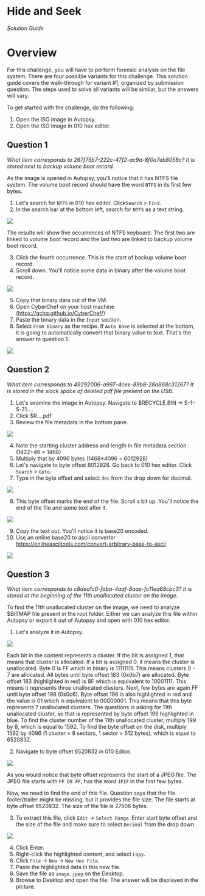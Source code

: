 # Hide and Seek

_Solution Guide_

# Overview

For this challenge, you will have to perform forensic analysis on the file system. There are four possible variants for this challenge. This solution guide covers the walk-through for variant #1, organized by submission question. The steps used to solve all variants will be similar, but the answers will vary.

To get started with the challenge, do the following:

1. Open the ISO image in Autopsy.
2. Open the ISO image in 010 hex editor.

## Question 1

_What item corresponds to 267f75b7-222c-47f2-ac9d-8f0a7eb8058c? It is stored next to backup volume boot record._

As the image is opened in Autopsy, you'll notice that it has NTFS file system. The volume boot record should have the word `NTFS` in its first few bytes. 

1. Let's search for `NTFS` in 010 hex editor. Click`Search` > `Find`.
2. In the search bar at the bottom left, search for `NTFS` as a text string.

<img src="img/c17-image1.png">

The results will show five occurrences of NTFS keyboard. The first two are linked to volume boot record and the last two are linked to backup volume boot record. 

3. Click the fourth occurrence. This is the start of backup volume boot record.
4. Scroll down. You'll notice some data in binary after the volume boot record. 

<img src="img/c17-image2.png">

5. Copy that binary data out of the VM.
6. Open CyberChef on your host machine (https://gchq.github.io/CyberChef/)
7. Paste the binary data in the `Input` section. 
8. Select `From Binary` as the recipe. If `Auto Bake` is selected at the bottom, it is going to automatically convert that binary value to text. That's the answer to question 1.

<img src="img/c17-image3.png">

## Question 2

_What item corresponds to 49292006-a997-4cee-89b8-28a868c31267? It is stored in the slack space of deleted pdf file present on the USB._

1. Let's examine the image in Autopsy. Navigate to $RECYCLE.BIN -> S-1-5-21....
2. Click $R....pdf 
3. Review the file metadata in the bottom pane.

<img src="img/c17-image4.png">

4. Note the starting cluster address and length in file metadata section. (1422+46 = 1468)
5. Multiply that by 4096 bytes (1468*4096 = 6012928)
6. Let's navigate to byte offset 6012928. Go back to 010 hex editor. Click `Search` > `Goto`.
7. Type in the byte offset and select `dec` from the drop down for decimal. 

<img src="img/c17-image5.png">

8. This byte offset marks the end of the file. Scroll a bit up. You'll notice the end of the file and some text after it. 

<img src="img/c17-image6.png">

9. Copy the text out. You'll notice it is base20 encoded. 
10. Use an online base20 to ascii converter https://onlineasciitools.com/convert-arbitrary-base-to-ascii

<img src="img/c17-image7.png">

## Question 3

_What item corresponds to c8dea1c0-faba-4aaf-8aae-fc11ea68cbc3? It is stored at the beginning of the 11th unallocated cluster on the image._

To find the 11th unallocated cluster on the image, we need to analyze $BITMAP file present in the root folder. Either we can analyze this file within Autopsy or export it out of Autopsy and open with 010 hex editor.

1. Let's analyze it in Autopsy. 
    
<img src="img/c17-image8.png">

Each bit in the content represents a cluster. If the bit is assigned 1, that means that cluster is allocated. If a bit is assigned 0, it means the cluster is unallocated. Byte 0 is FF which in binary is 11111111. This means clusters 0 - 7 are allocated. All bytes until byte offset 183 (0x0b7) are allocated. Byte offset 183 (highlighted in red) is 8F which is equivalent to 10001111. This means it represents three unallocated clusters. Next, few bytes are again FF until byte offset 198 (0x0c6). Byte offset 198 is also highlighted in red and the value is 01 which is equivalent to 00000001. This means that this byte represents 7 unallocated clusters. The questions is asking for 11th unallocated cluster, so that is represented by byte offset 199 highlighted in blue. To find the cluster number of the 11th unallocated cluster, multiply 199 by 8, which is equal to 1592. To find the byte offset on the disk, multiply 1592 by 4096 (1 cluster = 8 sectors, 1 sector = 512 bytes), which is equal to 6520832. 

2. Navigate to byte offset 6520832 in 010 Editor.

<img src="img/c17-image9.png">

As you would notice that byte offset represents the start of a JPEG file. The JPEG file starts with `FF D8 FF`, has the word `JFIF` in the first few bytes.

Now, we need to find the end of this file. Question says that the file footer/trailer might be missing, but it provides the file size. The file starts at byte offset 6520832. The size of the file is 27506 bytes.

3. To extract this file, click `Edit` -> `Select Range`. Enter start byte offset and the size of the file and make sure to select `Decimal` from the drop down.

<img src="img/c17-image11.png"> 

4. Click Enter. 
5. Right-click the highlighted content, and select `Copy`.
6. Click `File` -> `New` -> `New Hex File`.
7. Paste the highlighted data in this new file. 
8. Save the file as `image.jpeg` on the Desktop.
9. Browse to Desktop and open the file. The answer will be displayed in the picture.
